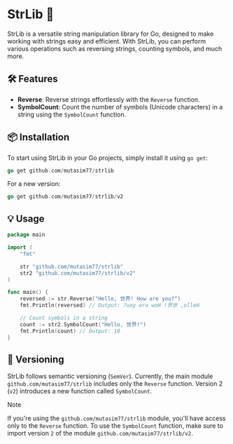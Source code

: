 # StrLib 🧵

StrLib is a versatile string manipulation library for Go, designed to make working with strings easy and efficient. With StrLib, you can perform various operations such as reversing strings, counting symbols, and much more.

## 🛠️ Features
- **Reverse**: Reverse strings effortlessly with the `Reverse` function.
- **SymbolCount**: Count the number of symbols (Unicode characters) in a string using the `SymbolCount` function.

## 📦 Installation
To start using StrLib in your Go projects, simply install it using `go get`:

```go
go get github.com/mutasim77/strlib
```

For a new version:
```go
go get github.com/mutasim77/strlib/v2
```

## 💡 Usage
```go
package main

import (
	"fmt"

	str "github.com/mutasim77/strlib"
	str2 "github.com/mutasim77/strlib/v2"
)

func main() {
	reversed := str.Reverse("Hello, 世界! How are you?")
	fmt.Println(reversed) // Output: ?uoy era woH !界世 ,olleH

	// Count symbols in a string
	count := str2.SymbolCount("Hello, 世界!")
	fmt.Println(count) // Output: 10
}
```

## 📝 Versioning
StrLib follows semantic versioning (`SemVer`). Currently, the main module `github.com/mutasim77/strlib` includes only the `Reverse` function. Version 2 (`v2`) introduces a new function called `SymbolCount`.

> [!NOTE]
> If you're using the `github.com/mutasim77/strlib` module, you'll have access only to the `Reverse` function. To use the `SymbolCount` function, make sure to import version `2` of the module `github.com/mutasim77/strlib/v2`.
